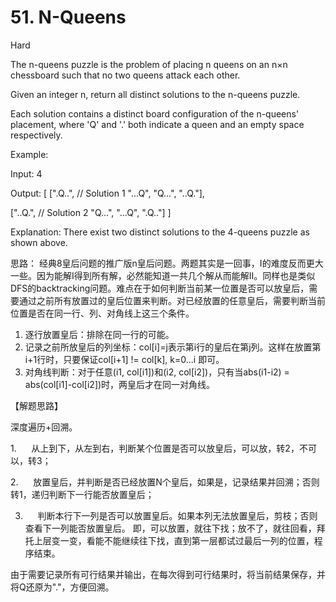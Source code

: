 # 51. N-Queens

Hard

The n-queens puzzle is the problem of placing n queens on an n×n chessboard such that no two queens attack each other.



Given an integer n, return all distinct solutions to the n-queens puzzle.

Each solution contains a distinct board configuration of the n-queens' placement, where 'Q' and '.' both indicate a queen and an empty space respectively.

Example:

Input: 4

Output: [
 [".Q..",  // Solution 1
  "...Q",
  "Q...",
  "..Q."],

 ["..Q.",  // Solution 2
  "Q...",
  "...Q",
  ".Q.."]
]

Explanation: There exist two distinct solutions to the 4-queens puzzle as shown above.


思路：
经典8皇后问题的推广版n皇后问题。两题其实是一回事，I的难度反而更大一些。因为能解I得到所有解，必然能知道一共几个解从而能解II。同样也是类似DFS的backtracking问题。难点在于如何判断当前某一位置是否可以放皇后，需要通过之前所有放置过的皇后位置来判断。对已经放置的任意皇后，需要判断当前位置是否在同一行、列、对角线上这三个条件。
1. 逐行放置皇后：排除在同一行的可能。
2. 记录之前所放皇后的列坐标：col[i]=j表示第i行的皇后在第j列。这样在放置第i+1行时，只要保证col[i+1] != col[k], k=0...i 即可。
3. 对角线判断：对于任意(i1, col[i1])和(i2, col[i2])，只有当abs(i1-i2) = abs(col[i1]-col[i2])时，两皇后才在同一对角线。


【解题思路】

深度遍历+回溯。

1.      从上到下，从左到右，判断某个位置是否可以放皇后，可以放，转2，不可以，转3；

2.      放置皇后，并判断是否已经放置N个皇后，如果是，记录结果并回溯；否则转1，递归判断下一行能否放置皇后；

3.      判断本行下一列是否可以放置皇后。如果本列无法放置皇后，剪枝；否则查看下一列能否放置皇后。
即，可以放置，就往下找；放不了，就往回看，拜托上层变一变，看能不能继续往下找，直到第一层都试过最后一列的位置，程序结束。

由于需要记录所有可行结果并输出，在每次得到可行结果时，将当前结果保存，并将Q还原为"."，方便回溯。 

